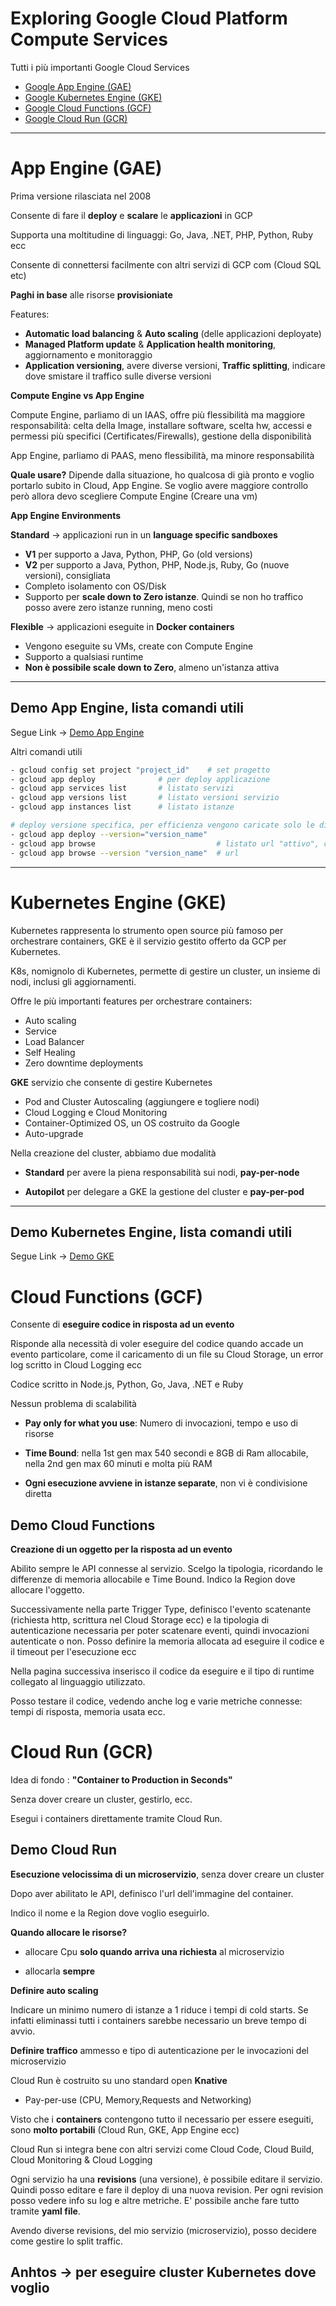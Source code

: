 # Exploring Google Cloud Platform Compute Services



Tutti i più importanti Google Cloud Services

- [Google App Engine (GAE)](#app-engine-gae)
- [Google Kubernetes Engine (GKE)](#kubernetes-engine-gke) 
- [Google Cloud Functions (GCF)](#cloud-functions-gcf)
- [Google Cloud Run (GCR)](#cloud-run-gcr)

----
 # App Engine (GAE)
 Prima versione rilasciata nel 2008 
 
 Consente di fare il **deploy** e **scalare** le **applicazioni** in GCP

 Supporta una moltitudine di linguaggi: Go, Java, .NET, PHP, Python, Ruby ecc

 Consente di connettersi facilmente con altri servizi di GCP com (Cloud SQL etc)
 
 **Paghi in base** alle risorse **provisioniate**

 Features:

- **Automatic load balancing**  & **Auto scaling** (delle applicazioni deployate) 
- **Managed Platform update** & **Application health monitoring**, aggiornamento e monitoraggio
- **Application versioning**, avere diverse versioni, **Traffic splitting**, indicare dove smistare il traffico sulle diverse versioni

**Compute Engine vs App Engine**

Compute Engine, parliamo di un IAAS, offre più flessibilità ma maggiore responsabilità: celta della Image, installare software, scelta hw, accessi e permessi più specifici (Certificates/Firewalls), gestione della disponibilità

App Engine, parliamo di PAAS, meno flessibilità, ma minore responsabilità

**Quale usare?** Dipende dalla situazione, ho qualcosa di già pronto e voglio portarlo subito in Cloud, App Engine. Se voglio avere maggiore controllo però allora devo scegliere Compute Engine (Creare una vm)

**App Engine Environments**

**Standard** -> applicazioni run in un **language specific sandboxes**
- **V1** per supporto a Java, Python, PHP, Go (old versions)
- **V2** per supporto a Java, Python, PHP, Node.js, Ruby, Go (nuove versioni), consigliata
- Completo isolamento con OS/Disk
- Supporto per **scale down to Zero istanze**. Quindi se non ho traffico posso avere zero istanze running, meno costi

**Flexible** -> applicazioni eseguite in **Docker containers**

- Vengono eseguite su VMs, create con Compute Engine
- Supporto a qualsiasi runtime 
- **Non è possibile scale down to Zero**, almeno un'istanza attiva 
----

## Demo App Engine, lista comandi utili
Segue Link ->  [Demo App Engine](Demo/Demo_App_Engine.md)

Altri comandi utili
```bash
- gcloud config set project "project_id"    # set progetto
- gcloud app deploy              # per deploy applicazione 
- gcloud app services list       # listato servizi
- gcloud app versions list       # listato versioni servizio
- gcloud app instances list      # listato istanze

# deploy versione specifica, per efficienza vengono caricate solo le differenze
- gcloud app deploy --version="version_name"  
- gcloud app browse                           # listato url "attivo", che eroga
- gcloud app browse --version "version_name"  # url 

```
----
# Kubernetes Engine (GKE)

Kubernetes rappresenta lo strumento open source più famoso per orchestrare containers, GKE è il servizio gestito offerto da GCP per Kubernetes.

K8s, nomignolo di Kubernetes, permette di gestire un cluster, un insieme di nodi, inclusi gli aggiornamenti.

Offre le più importanti features per orchestrare containers:
- Auto scaling
- Service 
- Load Balancer 
- Self Healing
- Zero downtime deployments

**GKE** servizio che consente di gestire Kubernetes

- Pod and Cluster Autoscaling (aggiungere e togliere nodi)
- Cloud Logging e Cloud Monitoring 
- Container-Optimized OS, un OS costruito da Google 
- Auto-upgrade 


Nella creazione del cluster, abbiamo due modalità
- **Standard** per avere la piena responsabilità sui nodi, **pay-per-node**

- **Autopilot** per delegare a GKE la gestione del cluster  e **pay-per-pod**

----

## Demo Kubernetes Engine, lista comandi utili 
Segue Link ->  [Demo GKE](Demo/Demo_GKE.md)

# Cloud Functions (GCF)
Consente di **eseguire codice in risposta ad un evento**

Risponde alla necessità di voler eseguire del codice quando accade un evento particolare, come il caricamento di un file su Cloud Storage, un error log scritto in Cloud Logging ecc

Codice scritto in Node.js, Python, Go, Java, .NET e Ruby

Nessun problema di scalabilità

- **Pay only for what you use**: Numero di invocazioni, tempo e uso di risorse

- **Time Bound**: nella 1st gen max 540 secondi e 8GB di Ram allocabile, nella 2nd gen max 60 minuti e molta più RAM

- **Ogni esecuzione avviene in istanze separate**, non vi è condivisione diretta

## Demo Cloud Functions 
**Creazione di un oggetto per la risposta ad un evento** 

 Abilito sempre le API connesse al servizio.
 Scelgo la tipologia, ricordando le differenze di memoria allocabile e Time Bound. Indico la Region dove allocare l'oggetto.

 Successivamente nella parte Trigger Type, definisco l'evento scatenante (richiesta http, scrittura nel Cloud Storage ecc) e la tipologia di autenticazione necessaria per poter scatenare eventi, quindi invocazioni autenticate o non. Posso definire la memoria allocata ad eseguire il codice e il timeout per l'esecuzione ecc
 
 Nella pagina successiva inserisco il codice da eseguire e il tipo di runtime collegato al linguaggio utilizzato.

 Posso testare il codice, vedendo anche log e varie metriche connesse: tempi di risposta, memoria usata ecc.

# Cloud Run (GCR)
Idea di fondo : **"Container to Production in Seconds"**
 
Senza dover creare un cluster, gestirlo, ecc.

Esegui i containers direttamente tramite Cloud Run.

## Demo Cloud Run

**Esecuzione velocissima di un microservizio**, senza dover creare un cluster 

Dopo aver abilitato le API, definisco l'url dell'immagine del container.

Indico il nome e la Region dove voglio eseguirlo.

**Quando allocare le risorse?**
- allocare Cpu **solo quando arriva una richiesta** al microservizio 

- allocarla **sempre**

**Definire auto scaling**

Indicare un minimo numero di istanze a 1 riduce i tempi di cold starts. Se infatti eliminassi tutti i containers sarebbe necessario un breve tempo di avvio.

**Definire traffico** ammesso e tipo di autenticazione per le invocazioni del microservizio

Cloud Run è costruito su uno standard open **Knative**
- Pay-per-use (CPU, Memory,Requests and Networking)

Visto che i **containers** contengono tutto il necessario per essere eseguiti, sono **molto portabili** (Cloud Run, GKE, App Engine ecc)

Cloud Run si integra bene con altri servizi come Cloud Code, Cloud Build, Cloud Monitoring & Cloud Logging

Ogni servizio ha una **revisions** (una versione), è possibile editare il servizio. Quindi posso editare e fare il deploy di una nuova revision. 
Per ogni revision posso vedere info su log e altre metriche. E' possibile anche fare tutto tramite **yaml file**.

Avendo diverse revisions, del mio servizio (microservizio), posso decidere come gestire lo split traffic. 

## Anhtos -> per eseguire cluster Kubernetes dove voglio

